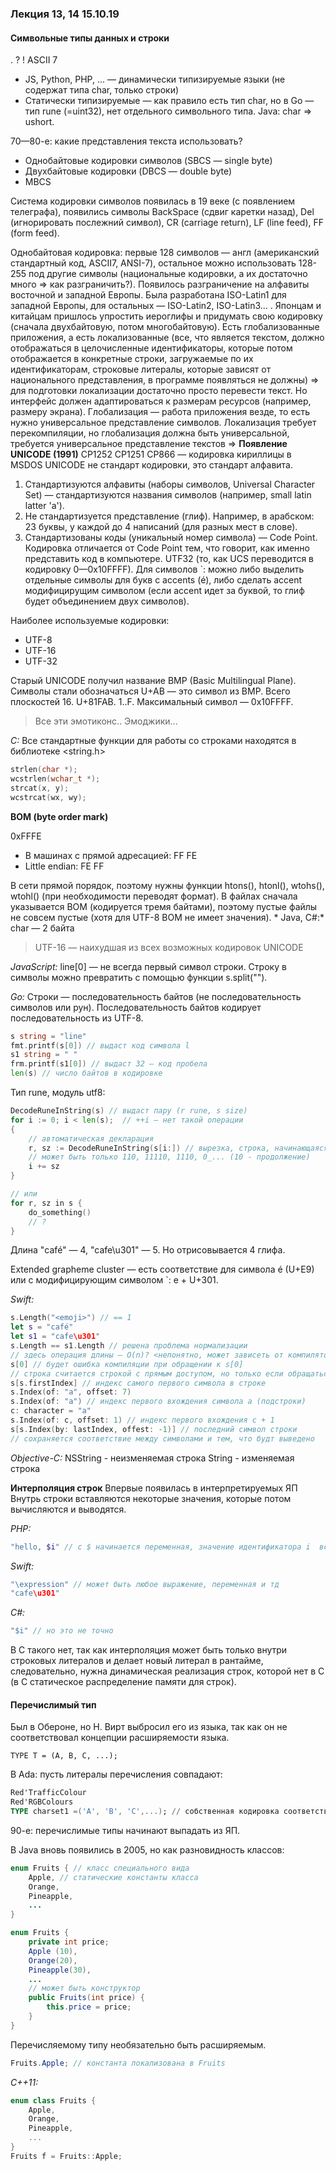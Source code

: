 

### Лекция 13, 14 15.10.19
#### Символьные типы данных и строки
. ? !
ASCII 7
* JS, Python, PHP, ... — динамически типизируемые языки (не содержат типа char, только строки)
* Статически типизируемые — как правило есть тип char, но в Go — тип rune (=uint32), нет отдельного символьного типа. Java: char => ushort. 

70—80-e: какие представления текста использовать?
* Однобайтовые кодировки символов (SBCS — single byte)
* Двухбайтовые кодировки (DBCS — double byte)
* MBCS

Система кодировки символов появилась в 19 веке (с появлением телеграфа), появились символы BackSpace (сдвиг каретки назад), Del (игнорировать послежний символ), CR (carriage return), LF (line feed), FF (form feed).

  Однобайтовая кодировка: первые 128 символов — англ (американский стандартный код, ASCII7, ANSI-7), остальное можно использовать 128-255 под другие символы (национальные кодировки, а их достаточно много => как разграничить?).
  Появилось разграничение на алфавиты восточной и западной Европы. Была разработана ISO-Latin1 для западной Европы, для остальных — ISO-Latin2, ISO-Latin3... . Японцам и китайцам пришлось упростить иероглифы и придумать свою кодировку (сначала двухбайтовую, потом многобайтовую). 
  Есть глобализованные приложения, а есть локализованные (все, что является текстом, должно отображаться в целочисленные идентификаторы, которые потом отображается в конкретные строки, загружаемые по их идентификаторам, строковые литералы, которые зависят от национального представления, в программе появляться не должны) => для подготовки локализации достаточно просто перевести текст. Но интерфейс должен адаптироваться к размерам ресурсов (например, размеру экрана). Глобализация — работа приложения везде, то есть нужно универсальное представление символов. Локализация требует перекомпиляции, но глобализация должна быть универсальной, требуется универсальное представление текстов =>
  **Появление UNICODE (1991)**
  CP1252
  CP1251
  CP866 — кодировка кириллицы в MSDOS
  UNICODE не стандарт кодировки, это стандарт алфавита.
  
  1. Стандартизуются алфавиты (наборы символов, Universal Character Set) — стандартизуются названия символов (например, small latin latter 'a').
  2.  Не стандартизуется представление (глиф). Например, в арабском: 23 буквы, у каждой до 4 написаний (для разных мест в слове).
  3. Стандартизованы коды (уникальный номер символа) — Code Point. Кодировка отличается от Code Point тем, что говорит, как именно представить код в компьютере.
UTF32 (то, как UCS переводится в кодировку 0—0х10FFFF).
Для символов `: можно либо выделить отдельные символы для букв с accents (é), либо сделать accent модифицирущим символом (если accent идет за буквой, то глиф будет объединением двух символов).

Наиболее используемые кодировки:

* UTF-8
* UTF-16 
* UTF-32

Старый UNICODE получил название BMP (Basic Multilingual Plane). Символы стали обозначаться U+AB — это символ из BMP. Всего плоскостей 16. U+81FAB. 1..F. Максимальный символ — 0x10FFFF. 
> Все эти эмотиконс.. Эмоджики...

*С:*
Все стандартные функции для работы со строками находятся в библиотеке <string.h>
```C
strlen(char *);
wcstrlen(wchar_t *);
strcat(x, y);
wcstrcat(wx, wy);
```
**BOM (byte order mark)**

0xFFFE

* В машинах с прямой адресацией: FF FE
* Little endian: FE FF

В сети прямой порядок, поэтому нужны функции htons(), htonl(), wtohs(), wtohl() (при необходимости переводят формат).
В файлах сначала указывается BOM (кодируется тремя байтами), поэтому пустые файлы не совсем пустые (хотя для UTF-8 BOM не имеет значения).
*
Java, C#:* char — 2 байта
> UTF-16 — наихудшая из всех возможных кодировок UNICODE

*JavaScript:*
line[0] — не всегда первый символ строки. Строку в символы можно превратить с помощью функции s.split("").

*Go:*
Строки — последовательность байтов (не последовательность символов или рун). Последовательность байтов кодирует последовательность из UTF-8.
```Go
s string = "line"
fmt.printf(s[0]) // выдаст код символа l
s1 string = " "
frm.printf(s1[0]) // выдаст 32 — код пробела
len(s) // число байтов в кодировке
```
Тип rune, модуль utf8:
```Go
DecodeRuneInString(s) // выдаст пару (r rune, s size)
for i := 0; i < len(s);  // ++i — нет такой операции
{
	// автоматическая декларация
	r, sz := DecodeRuneInString(s[i:]) // вырезка, строка, начинающаяся с i-го байта
	// может быть только 110, 11110, 1110, 0_... (10 - продолжение)
	i += sz
}

// или
for r, sz in s {
	do_something()
	// ?
}
```
Длина "café" — 4, "cafe\u301" — 5. Но отрисовывается 4 глифа.

Extended grapheme cluster — есть соответствие для символа é (U+E9) или с модифицирующим символом `: е + U+301.

*Swift:*
```Swift
s.Length("<emoji>") // == 1
let s = "café"
let s1 = "cafe\u301"
s.Length == s1.Length // решена проблема нормализации
// здесь операция длины — O(n)? <непонятно, может зависеть от компилятора>
s[0] // будет ошибка компиляции при обращении к s[0]
// строка считается строкой с прямым доступом, но только если обращаться со специальным типом данных - индексом
s[s.firstIndex] // индекс самого первого символа в строке
s.Index(of: "a", offset: 7)
s.Index(of: "a") // индекс первого вхождения символа а (подстроки)
c: character = "a"
s.Index(of: c, offset: 1) // индекс первого вхождения с + 1
s[s.Index(by: lastIndex, offest: -1)] // последний символ строки
// сохраняется соответствие между символами и тем, что будт выведено
```

*Objective-C:*
NSString - неизменяемая строка
String - изменяемая строка

**Интерполяция строк**
Впервые появилась в интерпретируемых ЯП
Внутрь строки вставляются некоторые значения, которые потом вычисляются и выводятся.

*PHP:*
```PHP
"hello, $i" // с $ начинается переменная, значение идентификатора i  вставится в строку
```

*Swift:*
```Swift
"\expression" // может быть любое выражение, переменная и тд
"cafe\u301"
```

*C#:*
```C#
"$i" // но это не точно
```

В С такого нет, так как интерполяция может быть только внутри строковых литералов и делает новый литерал в рантайме, следовательно, нужна динамическая реализация строк, которой нет в С (в С статическое распределение памяти для строк).

#### Перечислимый тип

Был в Обероне, но Н. Вирт выбросил его из языка, так как он не соответствовал концепции расширяемости языка.

```
TYPE T = (A, B, C, ...);
```

В Ada: пусть литералы перечисления совпадают:
```Ada
Red'TrafficColour
Red'RGBColours
TYPE charset1 =('A', 'B', 'C',...); // собственная кодировка соответствующего charset
```
90-е: перечислимые типы начинают выпадать из ЯП.

В Java вновь появились в 2005, но как разновидность классов:
```Java
enum Fruits { // класс специального вида
	Apple, // статические константы класса
	Orange,
	Pineapple,
	... 
}
```
```Java
enum Fruits { 
	private int price;
	Apple (10), 
	Orange(20),
	Pineapple(30),
	... 
	// может быть конструктор
	public Fruits(int price) {
		this.price = price;	
	} 
}
```
Перечисляемому типу необязательно быть расширяемым.
```Java
Fruits.Apple; // константа локализована в Fruits
```

*C++11:*
```C++
enum class Fruits {
	Apple,
	Orange,
	Pineapple,
	...
}
Fruits f = Fruits::Apple;
```

